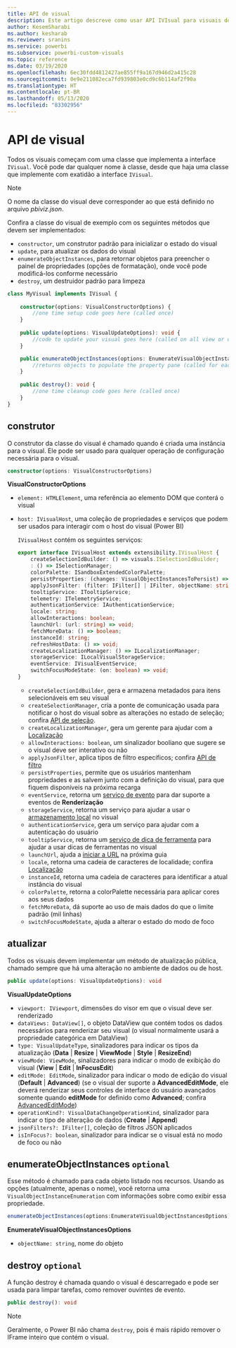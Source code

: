 ```yaml
---
title: API de visual
description: Este artigo descreve como usar API IVIsual para visuais do Power BI
author: KesemSharabi
ms.author: kesharab
ms.reviewer: sranins
ms.service: powerbi
ms.subservice: powerbi-custom-visuals
ms.topic: reference
ms.date: 03/19/2020
ms.openlocfilehash: 6ec30fdd4812427ae855ff9a167d946d2a415c28
ms.sourcegitcommit: 0e9e211082eca7fd939803e0cd9c6b114af2f90a
ms.translationtype: HT
ms.contentlocale: pt-BR
ms.lasthandoff: 05/13/2020
ms.locfileid: "83302956"
---
```

# <a name="visual-api"></a>API de visual
Todos os visuais começam com uma classe que implementa a interface `IVisual`. Você pode dar qualquer nome à classe, desde que haja uma classe que implemente com exatidão a interface `IVisual`.

> [!NOTE]
> O nome da classe do visual deve corresponder ao que está definido no arquivo *pbiviz.json*.

Confira a classe do visual de exemplo com os seguintes métodos que devem ser implementados:

* `constructor`, um construtor padrão para inicializar o estado do visual
* `update`, para atualizar os dados do visual
* `enumerateObjectInstances`, para retornar objetos para preencher o painel de propriedades (opções de formatação), onde você pode modificá-los conforme necessário
* `destroy`, um destruidor padrão para limpeza

```typescript
class MyVisual implements IVisual {
    
    constructor(options: VisualConstructorOptions) {
        //one time setup code goes here (called once)
    }
    
    public update(options: VisualUpdateOptions): void {
        //code to update your visual goes here (called on all view or data changes)
    }

    public enumerateObjectInstances(options: EnumerateVisualObjectInstancesOptions): VisualObjectInstanceEnumeration {
        //returns objects to populate the property pane (called for each object defined in capabilities)
    }
    
    public destroy(): void {
        //one time cleanup code goes here (called once)
    }
}
```

## <a name="constructor"></a>construtor

O construtor da classe do visual é chamado quando é criada uma instância para o visual. Ele pode ser usado para qualquer operação de configuração necessária para o visual.

```typescript
constructor(options: VisualConstructorOptions)
```

**VisualConstructorOptions**

* `element: HTMLElement`, uma referência ao elemento DOM que conterá o visual
* `host: IVisualHost`, uma coleção de propriedades e serviços que podem ser usados para interagir com o host do visual (Power BI)

   `IVisualHost` contém os seguintes serviços:

   ```typescript
   export interface IVisualHost extends extensibility.IVisualHost {
       createSelectionIdBuilder: () => visuals.ISelectionIdBuilder;
       : () => ISelectionManager;
       colorPalette: ISandboxExtendedColorPalette;
       persistProperties: (changes: VisualObjectInstancesToPersist) => void;
       applyJsonFilter: (filter: IFilter[] | IFilter, objectName: string, propertyName: string, action: FilterAction) => void;
       tooltipService: ITooltipService;
       telemetry: ITelemetryService;
       authenticationService: IAuthenticationService;
       locale: string;
       allowInteractions: boolean;
       launchUrl: (url: string) => void;
       fetchMoreData: () => boolean;
       instanceId: string;
       refreshHostData: () => void;
       createLocalizationManager: () => ILocalizationManager;
       storageService: ILocalVisualStorageService;
       eventService: IVisualEventService;
       switchFocusModeState: (on: boolean) => void;
   }
   ```
   * `createSelectionIdBuilder`, gera e armazena metadados para itens selecionáveis em seu visual
   * `createSelectionManager`, cria a ponte de comunicação usada para notificar o host do visual sobre as alterações no estado de seleção; confira [API de seleção](./selection-api.md).
   * `createLocalizationManager`, gera um gerente para ajudar com a [Localização](./localization.md)
   * `allowInteractions: boolean`, um sinalizador booliano que sugere se o visual deve ser interativo ou não
   * `applyJsonFilter`, aplica tipos de filtro específicos; confira [API de filtro](./filter-api.md)
   * `persistProperties`, permite que os usuários mantenham propriedades e as salvem junto com a definição do visual, para que fiquem disponíveis na próxima recarga
   * `eventService`, retorna um [serviço de evento](./event-service.md) para dar suporte a eventos de **Renderização**
   * `storageService`, retorna um serviço para ajudar a usar o [armazenamento local](./local-storage.md) no visual
   * `authenticationService`, gera um serviço para ajudar com a autenticação do usuário
   * `tooltipService`, retorna um [serviço de dica de ferramenta](./add-tooltips.md) para ajudar a usar dicas de ferramentas no visual
   * `launchUrl`, ajuda a [iniciar a URL](./launch-url.md) na próxima guia
   * `locale`, retorna uma cadeia de caracteres de localidade; confira [Localização](./localization.md)
   * `instanceId`, retorna uma cadeia de caracteres para identificar a atual instância do visual
   * `colorPalette`, retorna a colorPalette necessária para aplicar cores aos seus dados
   * `fetchMoreData`, dá suporte ao uso de mais dados do que o limite padrão (mil linhas)
   * `switchFocusModeState`, ajuda a alterar o estado do modo de foco

## <a name="update"></a>atualizar

Todos os visuais devem implementar um método de atualização pública, chamado sempre que há uma alteração no ambiente de dados ou de host.

```typescript
public update(options: VisualUpdateOptions): void
```

**VisualUpdateOptions**

* `viewport: IViewport`, dimensões do visor em que o visual deve ser renderizado
* `dataViews: DataView[]`, o objeto DataView que contém todos os dados necessários para renderizar seu visual (o visual normalmente usará a propriedade categórica em DataView)
* `type: VisualUpdateType`, sinalizadores para indicar os tipos da atualização (**Data** | **Resize** | **ViewMode** | **Style** | **ResizeEnd**)
* `viewMode: ViewMode`, sinalizadores para indicar o modo de exibição do visual (**View** | **Edit** | **InFocusEdit**)
* `editMode: EditMode`, sinalizador para indicar o modo de edição do visual (**Default** | **Advanced**) (se o visual der suporte a **AdvancedEditMode**, ele deverá renderizar seus controles de interface do usuário avançados somente quando **editMode** for definido como **Advanced**; confira [AdvancedEditMode](./advanced-edit-mode.md))
* `operationKind?: VisualDataChangeOperationKind`, sinalizador para indicar o tipo de alteração de dados (**Create** | **Append**)
* `jsonFilters?: IFilter[]`, coleção de filtros JSON aplicados
* `isInFocus?: boolean`, sinalizador para indicar se o visual está no modo de foco ou não
    
## <a name="enumerateobjectinstances-optional"></a>enumerateObjectInstances `optional`

Esse método é chamado para cada objeto listado nos recursos. Usando as opções (atualmente, apenas o nome), você retorna uma `VisualObjectInstanceEnumeration` com informações sobre como exibir essa propriedade.

```typescript
enumerateObjectInstances(options:EnumerateVisualObjectInstancesOptions):VisualObjectInstanceEnumeration
```

**EnumerateVisualObjectInstancesOptions**

* `objectName: string`, nome do objeto

## <a name="destroy-optional"></a>destroy `optional`

A função destroy é chamada quando o visual é descarregado e pode ser usada para limpar tarefas, como remover ouvintes de evento.

``` typescript
public destroy(): void
```

> [!Note]
> Geralmente, o Power BI não chama `destroy`, pois é mais rápido remover o IFrame inteiro que contém o visual.

